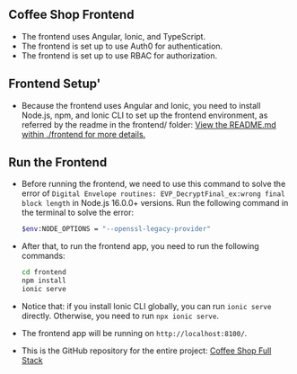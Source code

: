 ## Coffee Shop Frontend

- The frontend uses Angular, Ionic, and TypeScript.
- The frontend is set up to use Auth0 for authentication.
- The frontend is set up to use RBAC for authorization.

## Frontend Setup'

- Because the frontend uses Angular and Ionic, you need to install Node.js, npm, and Ionic CLI to set up the frontend environment, as referred by the readme in the frontend/ folder: [View the README.md within ./frontend for more details.](./frontend/README.md)

## Run the Frontend

- Before running the frontend, we need to use this command to solve the error of `Digital Envelope routines: EVP_DecryptFinal_ex:wrong final block length` in Node.js 16.0.0+ versions. Run the following command in the terminal to solve the error:

  ```bash
  $env:NODE_OPTIONS = "--openssl-legacy-provider"
  ```

- After that, to run the frontend app, you need to run the following commands:
  ```bash
  cd frontend
  npm install
  ionic serve
  ```
- Notice that: if you install Ionic CLI globally, you can run `ionic serve` directly. Otherwise, you need to run `npx ionic serve`.
- The frontend app will be running on `http://localhost:8100/`.

- This is the GitHub repository for the entire project: [Coffee Shop Full Stack](https://github.com/minhquanvus1/Coffee-Shop-Fullstack-Udacity/tree/main)
